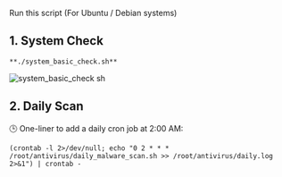 Run this script (For Ubuntu / Debian systems)
## 1. System Check
```
**./system_basic_check.sh**
```
![system_basic_check sh](https://github.com/user-attachments/assets/6c8119c5-8273-4276-aa2d-879daa63f8d5)



## 2. Daily Scan


🕒 One-liner to add a daily cron job at 2:00 AM:
```
(crontab -l 2>/dev/null; echo "0 2 * * * /root/antivirus/daily_malware_scan.sh >> /root/antivirus/daily.log 2>&1") | crontab -
```
